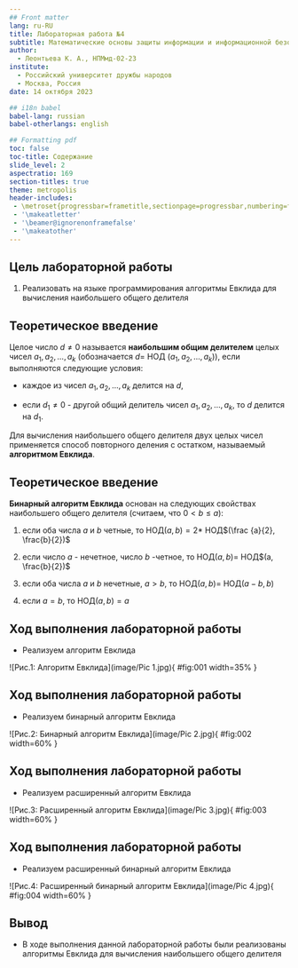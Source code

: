 ```yaml
---
## Front matter
lang: ru-RU
title: Лабораторная работа №4
subtitle: Математические основы защиты информации и информационной безопасности
author:
  - Леонтьева К. А., НПМмд-02-23
institute:
  - Российский университет дружбы народов
  - Москва, Россия
date: 14 октября 2023

## i18n babel
babel-lang: russian
babel-otherlangs: english

## Formatting pdf
toc: false
toc-title: Содержание
slide_level: 2
aspectratio: 169
section-titles: true
theme: metropolis
header-includes:
 - \metroset{progressbar=frametitle,sectionpage=progressbar,numbering=fraction}
 - '\makeatletter'
 - '\beamer@ignorenonframefalse'
 - '\makeatother' 
---
```


## Цель лабораторной работы

1) Реализовать на языке программирования алгоритмы Евклида для вычисления наибольшего общего делителя

## Теоретическое введение

Целое число $d \neq 0$ называется __наибольшим общим делителем__ целых чисел $a_1, a_2, ..., a_k$ (обозначается $d =$ НОД $(a_1, a_2, ..., a_k)$), если выполняются следующие условия:

* каждое из чисел $a_1, a_2, ..., a_k$ делится на $d$,

* если $d_1 \neq 0$ - другой общий делитель чисел $a_1, a_2, ..., a_k$, то $d$ делится на $d_1$.

Для вычисления наибольшего общего делителя двух целых чисел применяется способ повторного деления с остатком, называемый __алгоритмом Евклида__.

## Теоретическое введение

__Бинарный алгоритм Евклида__ основан на следующих свойствах наибольшего общего делителя (считаем, что $0 < b \leq a$):

1. если оба числа $a$ и $b$ четные, то НОД$(a,b)=2 *$ НОД$(\frac {a}{2}, \frac{b}{2})$

2. если число $a$ - нечетное, число $b$ -четное, то НОД$(a,b)=$ НОД$(a, \frac{b}{2})$

3. если оба числа $a$ и $b$ нечетные, $a>b$, то НОД$(a,b)=$ НОД$(a-b,b)$

4. если $a=b$, то НОД$(a,b)=a$


## Ход выполнения лабораторной работы
- Реализуем алгоритм Евклида

![Рис.1: Алгоритм Евклида](image/Pic 1.jpg){ #fig:001 width=35% }

## Ход выполнения лабораторной работы

- Реализуем бинарный алгоритм Евклида

![Рис.2: Бинарный алгоритм Евклида](image/Pic 2.jpg){ #fig:002 width=60% }

## Ход выполнения лабораторной работы

- Реализуем расширенный алгоритм Евклида

![Рис.3: Расширенный алгоритм Евклида](image/Pic 3.jpg){ #fig:003 width=60% }

## Ход выполнения лабораторной работы 

- Реализуем расширенный бинарный алгоритм Евклида

![Рис.4: Расширенный бинарный алгоритм Евклида](image/Pic 4.jpg){ #fig:004 width=60% }

## Вывод
- В ходе выполнения данной лабораторной работы были реализованы алгоритмы Евклида для вычисления наибольшего общего делителя



